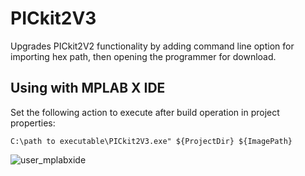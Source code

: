 # PICkit2V3
Upgrades PICkit2V2 functionality by adding command line option for importing hex path, then opening the programmer for download.

## Using with MPLAB X IDE
Set the following action to execute after build operation in project properties:
```
C:\path to executable\PICkit2V3.exe" ${ProjectDir} ${ImagePath}
```
![user_mplabxide](https://github.com/Digheads/PICkit2V3/assets/14194947/40c30ade-eece-4f8c-ad67-cca18b13a6d2)
